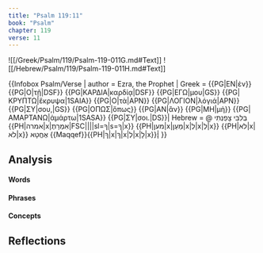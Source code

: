 ```yaml
---
title: "Psalm 119:11"
book: "Psalm"
chapter: 119
verse: 11
---
```

![[/Greek/Psalm/119/Psalm-119-011G.md#Text]]
![[/Hebrew/Psalm/119/Psalm-119-011H.md#Text]]

{{Infobox Psalm/Verse |
  author = Ezra, the Prophet |
  Greek = {{PG|ΕΝ|ἐν}} {{PG|Ο|τῇ|DSF}} {{PG|ΚΑΡΔΙΑ|καρδίᾳ|DSF}} {{PG|ΕΓΩ|μου|GS}} {{PG|ΚΡΥΠΤΩ|ἔκρυψα|1SAIA}} {{PG|Ο|τὰ|APN}} {{PG|ΛΟΓΙΟΝ|λόγιά|APN}} {{PG|ΣΥ|σου,|GS}} {{PG|ΟΠΩΣ|ὅπως}} {{PG|ΑΝ|ἂν}} {{PG|ΜΗ|μὴ}} {{PG|ΑΜΑΡΤΑΝΩ|ἁμάρτω|1SASA}} {{PG|ΣΥ|σοι.|DS}}|
  Hebrew = @
בְּלִבִּי
צָפַנְתִּי
{{PH|אמרה|x|אִמְרָתֶ|FSC||||sl=ךָ|s=ךָ|x}} {{PH|מען|x|מַעַן|x|לְ|x|לְ|x}} {{PH|לא|x|לֹא|x}}
אֶחֱטָא
{{Maqqef}}{{PH|ךְ|x|ךְ|x|לְ|x|לָ|x}}׃|
}}

## Analysis

#### Words

#### Phrases

#### Concepts

## Reflections
